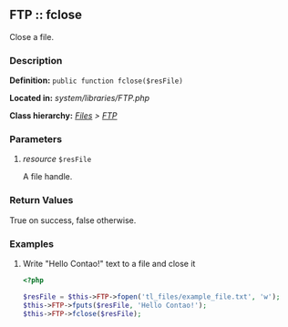 
FTP :: fclose
-------------------------------------------

Close a file.


### Description ###

**Definition:** `public function fclose($resFile)`

**Located in:** *system/libraries/FTP.php*

**Class hierarchy:** *[Files](../Files.md) > [FTP](../FTP.md)*


### Parameters ###

1. *resource* `$resFile`

	A file handle.


### Return Values ###

True on success, false otherwise.


### Examples ###

1. Write "Hello Contao!" text to a file and close it

	```php
	<?php

	$resFile = $this->FTP->fopen('tl_files/example_file.txt', 'w');
	$this->FTP->fputs($resFile, 'Hello Contao!');
	$this->FTP->fclose($resFile);
	```


